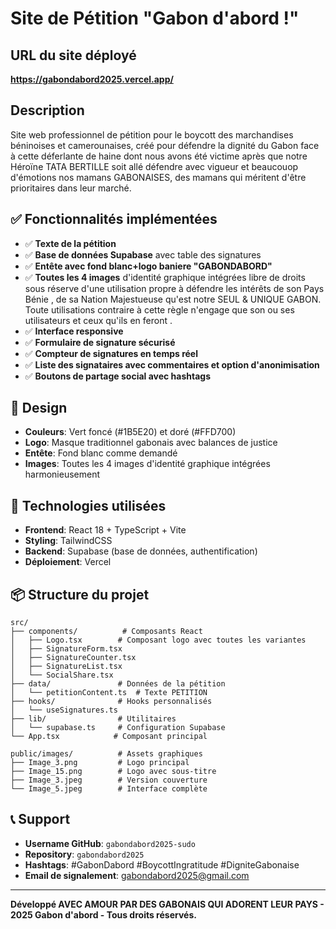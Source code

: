 # Site de Pétition "Gabon d'abord !"

## URL du site déployé
**https://gabondabord2025.vercel.app/**

## Description
Site web professionnel de pétition pour le boycott des marchandises béninoises et camerounaises, créé pour défendre la dignité du Gabon face à cette déferlante de haine dont nous avons été victime après que notre Héroïne TATA BERTILLE soit allé défendre avec vigueur et beaucouop d'émotions nos mamans GABONAISES, des mamans qui méritent d'être prioritaires dans leur marché.

## ✅ Fonctionnalités implémentées
- ✅ **Texte de la pétition**
- ✅ **Base de données Supabase** avec table des signatures
- ✅ **Entête avec fond blanc+logo baniere "GABONDABORD"** 
- ✅ **Toutes les 4 images** d'identité graphique intégrées libre de droits sous réserve d'une utilisation propre à défendre les intérêts de son Pays Bénie , de sa Nation Majestueuse qu'est notre SEUL & UNIQUE GABON. Toute utilisations contraire à cette règle n'engage que son ou ses utilisateurs et ceux qu'ils en feront .
- ✅ **Interface responsive** 
- ✅ **Formulaire de signature sécurisé** 
- ✅ **Compteur de signatures en temps réel** 
- ✅ **Liste des signataires avec commentaires et option d'anonimisation** 
- ✅ **Boutons de partage social avec hashtags** 


## 🎨 Design
- **Couleurs**: Vert foncé (#1B5E20) et doré (#FFD700)
- **Logo**: Masque traditionnel gabonais avec balances de justice 
- **Entête**: Fond blanc comme demandé
- **Images**: Toutes les 4 images d'identité graphique intégrées harmonieusement

## 🔧 Technologies utilisées
- **Frontend**: React 18 + TypeScript + Vite
- **Styling**: TailwindCSS
- **Backend**: Supabase (base de données, authentification)
- **Déploiement**: Vercel

## 📦 Structure du projet
```
src/
├── components/          # Composants React
│   ├── Logo.tsx        # Composant logo avec toutes les variantes
│   ├── SignatureForm.tsx
│   ├── SignatureCounter.tsx
│   ├── SignatureList.tsx
│   └── SocialShare.tsx
├── data/               # Données de la pétition
│   └── petitionContent.ts  # Texte PETITION
├── hooks/              # Hooks personnalisés
│   └── useSignatures.ts
├── lib/                # Utilitaires
│   └── supabase.ts     # Configuration Supabase
└── App.tsx            # Composant principal

public/images/          # Assets graphiques
├── Image_3.png         # Logo principal
├── Image_15.png        # Logo avec sous-titre
├── Image_3.jpeg        # Version couverture
└── Image_5.jpeg        # Interface complète
```


## 📞 Support
- **Username GitHub**: `gabondabord2025-sudo`
- **Repository**: `gabondabord2025`
- **Hashtags**: #GabonDabord #BoycottIngratitude #DigniteGabonaise
- **Email de signalement**: gabondabord2025@gmail.com
---

**Développé AVEC AMOUR PAR DES GABONAIS QUI ADORENT LEUR PAYS -  2025 Gabon d'abord - Tous droits réservés.**
